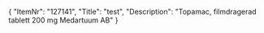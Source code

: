{
  "ItemNr": "127141",
  "Title": "test",
  "Description": "Topamac, filmdragerad tablett 200 mg Medartuum AB"
}
